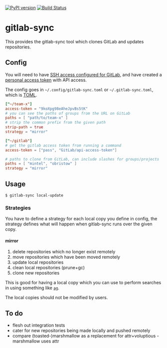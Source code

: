 [![PyPI version](https://badge.fury.io/py/gitlab-sync.svg)](https://badge.fury.io/py/gitlab-sync)
[![Build Status](https://travis-ci.org/Code0x58/gitlab-sync.svg?branch=master)](https://travis-ci.org/Code0x58/gitlab-sync)

# gitlab-sync
This provides the gitlab-sync tool which clones GitLab and updates repositories.


## Config
You will need to have [SSH access configured for GitLab](https://docs.gitlab.com/ee/ssh/), and
have created a [personal access token](https://docs.gitlab.com/ee/api/#personal-access-tokens)
with API access.


The config goes in `~/.config/gitlab-sync.toml` or `~/.gitlab-sync.toml`,
which is [TOML](https://github.com/toml-lang/toml).


```toml
["~/team-x"]
access-token = "9koXpg98eAheJpvBs5tK"
# you can see the paths of groups from the URL on GitLab
paths = [ "path/to/team-x" ]
# strip the common prefix from the given path
strip-path = true
strategy = "mirror"

["~/gitlab"]
# get the gitlab access token from running a command
access-token = ["pass", "GitLab/api-access-token"]

# paths to clone from GitLab, can include slashes for groups/projects
paths = [ "mintel", "obristow" ]
strategy = "mirror"

```


## Usage
```
$ gitlab-sync local-update
```

### Strategies
You have to define a strategy for each local copy you define in config, the
strategy defines what will happen when gitlab-sync runs over the given copy.

#### mirror
 1. delete repositories which no longer exist remotely
 2. move repositories which have been moved remotely
 3. update local repositories
 4. clean local repositories (prune+gc)
 5. clone new repositories

This is good for having a local copy which you can use to perform searches
in using something like [`ag`](https://github.com/ggreer/the_silver_searcher).

The local copies should not be modified by users.


## To do
 * flesh out integration tests
 * cater for new repositories being made locally and pushed remotely
 * compare (toasted-)marshmallow as a replacement for attr+voluptious - marshmallow uses attr
